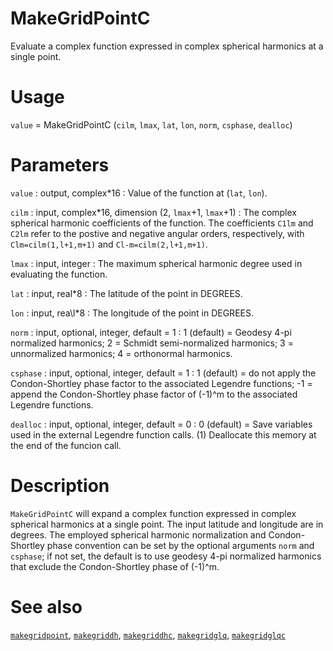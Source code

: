 # MakeGridPointC

Evaluate a complex function expressed in complex spherical harmonics at a single point.

# Usage

`value` = MakeGridPointC (`cilm`, `lmax`, `lat`, `lon`, `norm`, `csphase`, `dealloc`)

# Parameters

`value` : output, complex\*16
:   Value of the function at (`lat`, `lon`).

`cilm` : input, complex\*16, dimension (2, `lmax`+1, `lmax`+1)
:   The complex spherical harmonic coefficients of the function. The coefficients `C1lm` and `C2lm` refer to the postive and negative angular orders, respectively, with `Clm=cilm(1,l+1,m+1)` and `Cl-m=cilm(2,l+1,m+1)`.

`lmax` : input, integer
:   The maximum spherical harmonic degree used in evaluating the function.

`lat` : input, real\*8
:   The latitude of the point in DEGREES.

`lon` : input, rea\l*8
:   The longitude of the point in DEGREES.

`norm` : input, optional, integer, default = 1
:   1 (default) = Geodesy 4-pi normalized harmonics; 2 = Schmidt semi-normalized harmonics; 3 = unnormalized harmonics; 4 = orthonormal harmonics.

`csphase` : input, optional, integer, default = 1
:   1 (default) = do not apply the Condon-Shortley phase factor to the associated Legendre functions; -1 = append the Condon-Shortley phase factor of (-1)^m to the associated Legendre functions.

`dealloc` : input, optional, integer, default = 0
:   0 (default) = Save variables used in the external Legendre function calls. (1) Deallocate this memory at the end of the funcion call.

# Description

`MakeGridPointC` will expand a complex function expressed in complex spherical harmonics at a single point. The input latitude and longitude are in degrees. The employed spherical harmonic normalization and Condon-Shortley phase convention can be set by the optional arguments `norm` and `csphase`; if not set, the default is to use geodesy 4-pi normalized harmonics that exclude the Condon-Shortley phase of (-1)^m. 

# See also

[`makegridpoint`](makegridpoint.html), [`makegriddh`](makegriddh.html), [`makegriddhc`](makegriddhc.html), [`makegridglq`](makegridglq.html), [`makegridglqc`](makegridglqc.html)
